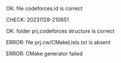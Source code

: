 OK: file codeforces.id is correct
CHECK: 20231128-210851
OK: folder prj.codeforces structure is correct
ERROR: file prj.cw/CMakeLists.txt is absent
ERROR: CMake generator failed

